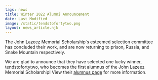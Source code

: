 ```yaml
---
tags: news
title: Winter 2022 Alumni Announcement
date: Last Modified
image: /static/tendstofortytwo.png
layout: news_article.njk
---
```


The John Lazeez Memorial Scholarship's esteemed selection committee has concluded their work, and are now returning to prison, Russia, and Snake Mountain respectively.

We are glad to announce that they have selected one lucky winner, tendstofortytwo, who becomes the first alumnus of the John Lazeez Memorial Scholarship! View their [alumnus page](/alumni/tendstofortytwo) for more information.
